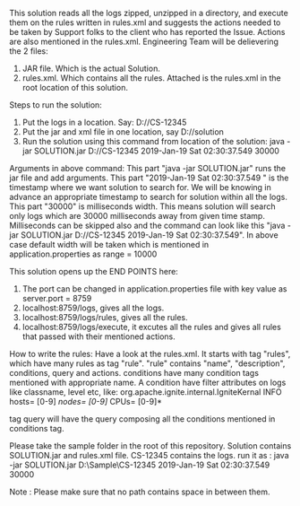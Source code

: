 This solution reads all the logs zipped, unzipped in a directory, and execute them on the rules written in rules.xml and suggests the actions needed to be taken by Support folks to the client who has reported the Issue.
Actions are also mentioned in the rules.xml.
Engineering Team will be delievering the 2 files:
1. JAR file. Which is the actual Solution.
2. rules.xml. Which contains all the rules.
Attached is the rules.xml in the root location of this solution.

Steps to run the solution:
1. Put the logs in a location. Say: D://CS-12345
2. Put the jar and xml file in one location, say D://solution
3. Run the solution using this command from location of the solution:
java -jar SOLUTION.jar D://CS-12345 2019-Jan-19 Sat 02:30:37.549 30000

Arguments in above command:
This part "java -jar SOLUTION.jar" runs the jar file and add arguments.
This part "2019-Jan-19 Sat 02:30:37.549 " is the timestamp where we want solution to search for. We will be knowing in advance an appropriate timestamp to search for solution within all the logs.
This part "30000" is milliseconds width. This means solution will search only logs which are 30000 milliseconds away from given time stamp.
Milliseconds can be skipped also and the command can look like this "java -jar SOLUTION.jar D://CS-12345 2019-Jan-19 Sat 02:30:37.549".
In above case default width will be taken which is mentioned in application.properties as range = 10000

This solution opens up the END POINTS here:
1. The port can be changed in application.properties file with key value as server.port = 8759
2. localhost:8759/logs, gives all the logs.
3. localhost:8759/logs/rules, gives all the rules.
4. localhost:8759/logs/execute, it excutes all the rules and gives all rules that passed with their mentioned actions.

How to write the rules:
Have a look at the rules.xml.
It starts with tag "rules", which have many rules as tag "rule".
"rule" contains "name", "description", conditions, query and actions.
conditions have many condition tags mentioned with appropriate name.
A condition have filter attributes on logs like classname, level etc, like:
                        <className>org.apache.ignite.internal.IgniteKernal</className>
		<level>INFO</level>
			<message>
				<token>hosts=</token>
				<regex>[0-9]*</regex>
				<token>nodes=</token>
				<regex>[0-9]*</regex>
				<token>CPUs=</token>
				<regex>[0-9]*</regex>
			</message>

tag query will have the query composing all the conditions mentioned in conditions tag.
                                   
Please take the sample folder in the root of this repository.
Solution contains SOLUTION.jar and rules.xml file.
CS-12345 contains the logs.
run it as :
java -jar SOLUTION.jar D:\Sample\CS-12345 2019-Jan-19 Sat 02:30:37.549 30000

Note : Please make sure that no path contains space in between them.
